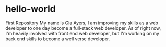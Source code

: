 # hello-world
First Repository
My name is Gia Ayers, I am improving my skills as a web developer to one day become a full-stack web developer. As of right now, I'm heavily involved with front end web developer, but I'm working on my back end skills to become a well verse developer.
